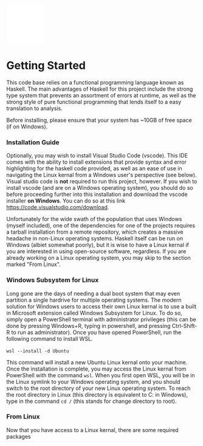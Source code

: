 <link rel="stylesheet" type="text/css" media="all" href="/readme/style.css"/>
<img src=./readme/readme.svg width=100 height=100 alt="Error">


<div class="force-code-wrap" markdown="1">

# Getting Started
This code base relies on a functional programming language known as Haskell. The main advantages of Haskell for this project include the strong type system that prevents an assortment of errors at runtime, as well as the strong style of pure functional programming that lends itself to a easy translation to analysis.

Before installing, please ensure that your system has ~10GB of free space (if on Windows).

### Installation Guide
Optionally, you may wish to install Visual Studio Code (vscode). This IDE comes with the ability to install extensions that provide syntax and error highlighting for the haskell code provided, as well as an ease of use in navigating the Linux kernal from a Windows user's perspective (see below). Visual studio code is **not** required to run this project, however. If you wish to install vscode (and are on a Windows operating system), you should do so before proceeding further into this installation and download the vscode installer **on Windows**. You can do so at this link https://code.visualstudio.com/download.

Unfortunately for the wide swath of the population that uses Windows (myself included), one of the dependencies for one of the projects requires a tarball installation from a remote repository, which creates a massive headache in non-Linux operating systems. Haskell itself can be run on Windows (albiet somewhat poorly), but it is wise to have a Linux kernal if you are interested in using open-source software, regardless. If you are already working on a Linux operating system, you may skip to the section marked "From Linux".

### Windows Subsystem for Linux
Long gone are the days of needing a dual boot system that may even partition a single hardrive for multiple operating systems. The modern solution for Windows users to access their own Linux kernal is to use a built in Microsoft extension called Windows Subsystem for Linux. To do so, simply open a PowerShell terminal with administrator privileges (this can be done by pressing Windows+R, typing in powershell, and pressing Ctrl-Shift-R to run as administrator). Once you have opened PowerShell, run the following command to install WSL.

```wsl --install -d Ubuntu```

This command will install a new Ubuntu Linux kernal onto your machine. Once the installation is complete, you may access the Linux kernal from PowerShell with the command ```wsl```. When you first open WSL, you will be in the Linux symlink to your Windows operating system, and you should switch to the root directory of your new Linux operating system. To reach the root directory in Linux (this directory is equivalent to C: in Windows), type in the command  ```cd /``` (this stands for change directory to root).

### From Linux
Now that you have access to a Linux kernal, there are some required packages 
</div>